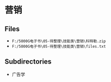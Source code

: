 # 营销

## Files

- `F:/5000G电子书\05-待整理\技能类\营销\科特勒.zip`
- `F:/5000G电子书\05-待整理\技能类\营销\files.txt`

## Subdirectories

- 广告学
